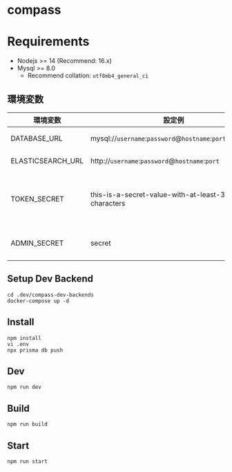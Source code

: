 # compass

# Requirements

- Nodejs >= 14 (Recommend: 16.x)
- Mysql >= 8.0
  - Recommend collation: `utf8mb4_general_ci`

## 環境変数

| 環境変数          | 設定例                                                     | 説明                                               |
| ----------------- | ---------------------------------------------------------- | -------------------------------------------------- |
| DATABASE_URL      | mysql://`username`:`password`@`hostname`:`port`/`database` | DB 接続文字列                                      |
| ELASTICSEARCH_URL | http://`username`:`password`@`hostname`:`port`             | Elasticsearch の URL                               |
| TOKEN_SECRET      | this-is-a-secret-value-with-at-least-32-characters         | セッショントークンのシークレットキー (32 文字以上) |
| ADMIN_SECRET      | secret                                                     | 管理ページへのアクセスパスワード                   |

## Setup Dev Backend

`cd .dev/compass-dev-backends`  
`docker-compose up -d`

## Install

`npm install`  
`vi .env`  
`npx prisma db push`

## Dev

`npm run dev`

## Build

`npm run build`

## Start

`npm run start`
